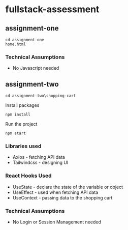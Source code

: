 # fullstack-assessment

## assignment-one
```
cd assignment-one
home.html
```
### Technical Assumptions
* No Javascript needed

## assignment-two

```
cd assignment-two\shopping-cart
```
Install packages

```
npm install
```

Run the project
```
npm start
```
### Libraries used
* Axios - fetching API data
* Tailwindcss - designing UI

### React Hooks Used

* UseState - declare the state of the variable or object
* UseEffect - used when fetching API data
* UseContext - passing data to the shopping cart

### Technical Assumptions
* No Login or Session Management needed


